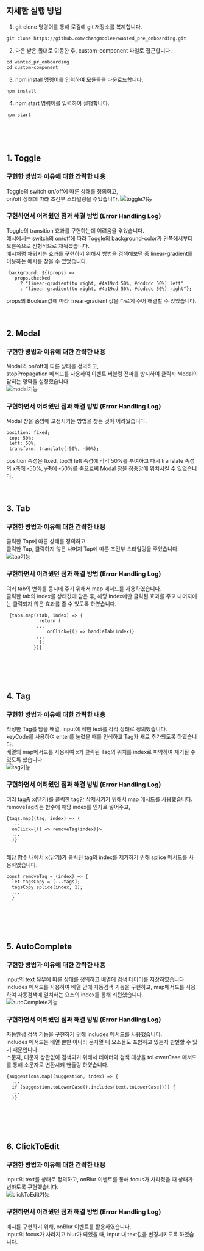 <br><br>
## 자세한 실행 방법

1. git clone 명령어를 통해 로컬에 git 저장소를 복제합니다.
<pre><code>git clone https://github.com/changmoolee/wanted_pre_onboarding.git</code></pre>
2. 다운 받은 폴더로 이동한 후, custom-component 파일로 접근합니다.
<pre><code>cd wanted_pr_onboarding
cd custom-component</code></pre>
3. npm install 명령어를 입력하여 모듈들을 다운로드합니다.
<pre><code>npm install</code></pre>
4. npm start 명령어를 입력하여 실행합니다.
<pre><code>npm start</code></pre>
<br><br><br>

## 1. Toggle

### 구현한 방법과 이유에 대한 간략한 내용
Toggle의 switch on/off에 따른 상태를 정의하고, <br> on/off 상태에 따라 조건부 스타일링을 주었습니다.
![toggle기능](https://user-images.githubusercontent.com/84559872/152782161-deb8100e-5f41-4fc5-b91e-368e0ed09bf6.gif)

### 구현하면서 어려웠던 점과 해결 방법 (Error Handling Log)

Toggle의 transition 효과를 구현하는데 어려움을 겪었습니다. <br>
예시에서는 switch의 on/off에 따라 Toggle의 background-color가 왼쪽에서부터 오른쪽으로 선형적으로 채워졌습니다. <br>
예시처럼 채워지는 효과를 구현하기 위해서 방법을 검색해보던 중 linear-gradient를 이용하는 예시를 찾을 수 있었습니다.

 <pre><code> background: ${(props) =>
   props.checked
     ? "linear-gradient(to right, #4a19cd 50%, #dcdcdc 50%) left"
     : "linear-gradient(to right, #4a19cd 50%, #dcdcdc 50%) right"};</code></pre>

 props의 Boolean값에 따라 linear-gradient 값을 다르게 주어 해결할 수 있었습니다.
<br><br><br>
## 2. Modal

### 구현한 방법과 이유에 대한 간략한 내용

 Modal의 on/off에 따른 상태를 정의하고, <br> stopPropagation 메서드를 사용하여 이벤트 버블링 전파를 방지하여 클릭시 Modal이 닫히는 영역을 설정했습니다.<br> 
 ![modal기능](https://user-images.githubusercontent.com/84559872/152782220-c09132ed-7086-45bc-8dff-f869d47ba174.gif)<br>

### 구현하면서 어려웠던 점과 해결 방법 (Error Handling Log)

 Modal 창을 중앙에 고정시키는 방법을 찾는 것이 어려웠습니다.

 <pre><code>position: fixed;
 top: 50%;
 left: 50%;
 transform: translate(-50%, -50%); </code></pre>

 position 속성은 fixed, top과 left 속성에 각각 50%를 부여하고 다시 translate 속성의 x축에 -50%, y축에 -50%를 줌으로써 Modal 창을 정중앙에 위치시킬 수 있었습니다.
<br><br><br>
## 3. Tab

### 구현한 방법과 이유에 대한 간략한 내용

 클릭한 Tap에 따른 상태를 정의하고 <br> 클릭한 Tap, 클릭하지 않은 나머지 Tap에 따른 조건부 스타일링을 주었습니다.<br> 
 ![tap기능](https://user-images.githubusercontent.com/84559872/152782240-0f55dbf5-c1a2-4d9d-ad99-dcc674bf13d0.gif)<br>

### 구현하면서 어려웠던 점과 해결 방법 (Error Handling Log)

 여러 tab의 변화를 동시에 주기 위해서 map 메서드를 사용하였습니다. <br>
 클릭한 tab의 index를 상태값에 담은 후, 해당 index에만 클릭된 효과를 주고 나머지에는 클릭되지 않은 효과를 줄 수 있도록 하였습니다.

 <pre><code> {tabs.map((tab, index) => {
            return (
           ...
               onClick={() => handleTab(index)}
           ...
            );
          })}
 </code></pre>
<br><br><br>
## 4. Tag

### 구현한 방법과 이유에 대한 간략한 내용

 작성한 Tag를 담을 배열, input에 적힌 text를 각각 상태로 정의했습니다. <br>
 keyCode를 사용하여 enter를 눌렀을 때를 인식하고 Tag가 새로 추가되도록 하였습니다. <br>
 배열의 map메서드를 사용하여 x가 클릭된 Tag의 위치를 index로 파악하여 제거될 수 있도록 했습니다.<br>
 ![tag기능](https://user-images.githubusercontent.com/84559872/152782279-1b88d6d9-328a-40e1-8acd-9945ffd5a54a.gif)<br>

### 구현하면서 어려웠던 점과 해결 방법 (Error Handling Log)

 여러 tag중 x(닫기)를 클릭한 tag만 삭제시키기 위해서 map 메서드를 사용했습니다. <br>
 removeTag라는 함수에 해당 index를 인자로 넣어주고,

 <pre><code>{tags.map((tag, index) => (
  ...            
  onClick={() => removeTag(index)}>
  ...               
  )}
 </code></pre>

 해당 함수 내에서 x(닫기)가 클릭된 tag의 index를 제거하기 위해 splice 메서드를 사용하였습니다.

 <pre><code>const removeTag = (index) => {
  let tagsCopy = [...tags];
  tagsCopy.splice(index, 1);
  ...
  }
 </code></pre>
<br><br><br>
## 5. AutoComplete

### 구현한 방법과 이유에 대한 간략한 내용

 input의 text 유무에 따른 상태를 정의하고 배열에 검색 데이터를 저장하였습니다. <br>
 includes 메서드를 사용하여 배열 안에 자동검색 기능을 구현하고, map메서드를 사용하여 자동검색에 일치하는 요소의 index를 통해 리턴했습니다. <br>
 ![autoComplete기능](https://user-images.githubusercontent.com/84559872/152782298-2b842a60-e4fe-4554-a93d-cf1960bfe687.gif)<br>

### 구현하면서 어려웠던 점과 해결 방법 (Error Handling Log)

 자동완성 검색 기능을 구현하기 위해 includes 메서드를 사용했습니다. <br>
 includes 메서드는 배열 뿐만 아니라 문자열 내 요소들도 포함하고 있는지 판별할 수 있기 때문입니다.<br>
 소문자, 대문자 상관없이 검색되기 위해서 데이터와 검색 대상을 toLowerCase 메서드를 통해 소문자로 변환시켜 핸들링 하였습니다.

 <pre><code>{suggestions.map((suggestion, index) => {
  ...            
  if (suggestion.toLowerCase().includes(text.toLowerCase())) {
  ...               
  )}
 </code></pre>
<br><br><br>
## 6. ClickToEdit

### 구현한 방법과 이유에 대한 간략한 내용

 input의 text를 상태로 정의하고, onBlur 이벤트를 통해 focus가 사라졌을 때 상태가 변하도록 구현했습니다. <br>
 ![clickToEdit기능](https://user-images.githubusercontent.com/84559872/153115008-2d2da676-f7e6-4e7a-9458-e948dca7238b.gif) <br>

### 구현하면서 어려웠던 점과 해결 방법 (Error Handling Log)

 예시를 구현하기 위해, onBlur 이벤트를 활용하였습니다.<br>
 input의 focus가 사라지고 blur가 되었을 때, input 내 text값을 변경시키도록 하였습니다. <br>
 <br><br>
